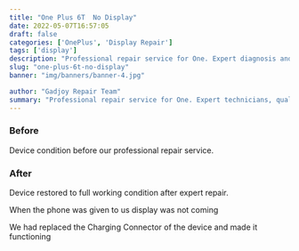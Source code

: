 ```yaml
---
title: "One Plus 6T  No Display"
date: 2022-05-07T16:57:05
draft: false
categories: ['OnePlus', 'Display Repair']
tags: ['display']
description: "Professional repair service for One. Expert diagnosis and quality repairs in Bangalore."
slug: "one-plus-6t-no-display"
banner: "img/banners/banner-4.jpg"

author: "Gadjoy Repair Team"
summary: "Professional repair service for One. Expert technicians, quality parts, warranty included."
---
```


### Before

Device condition before our professional repair service.

### After

Device restored to full working condition after expert repair.

When the phone was given to us display was not coming

We had replaced the Charging Connector of the device and made it functioning